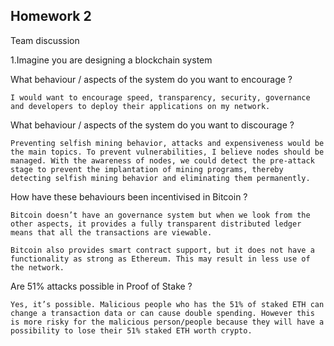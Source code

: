 ## Homework 2

Team discussion

1.Imagine you are designing a blockchain system

What behaviour / aspects of the system do you want to encourage ?

    I would want to encourage speed, transparency, security, governance and developers to deploy their applications on my network.

What behaviour / aspects of the system do you want to discourage ?

    Preventing selfish mining behavior, attacks and expensiveness would be the main topics. To prevent vulnerabilities, I believe nodes should be managed. With the awareness of nodes, we could detect the pre-attack stage to prevent the implantation of mining programs, thereby detecting selfish mining behavior and eliminating them permanently.

How have these behaviours been incentivised in Bitcoin ?

    Bitcoin doesn’t have an governance system but when we look from the other aspects, it provides a fully transparent distributed ledger means that all the transactions are viewable.

    Bitcoin also provides smart contract support, but it does not have a functionality as strong as Ethereum. This may result in less use of the network.

Are 51% attacks possible in Proof of Stake ?

    Yes, it’s possible. Malicious people who has the 51% of staked ETH can change a transaction data or can cause double spending. However this is more risky for the malicious person/people because they will have a possibility to lose their 51% staked ETH worth crypto.
